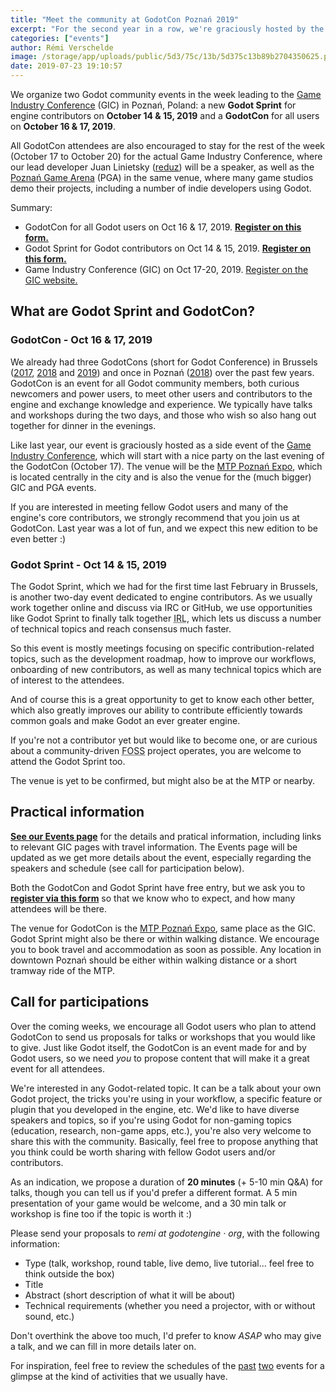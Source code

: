 ```yaml
---
title: "Meet the community at GodotCon Poznań 2019"
excerpt: "For the second year in a row, we're graciously hosted by the Game Industry Conference (GIC) organizers to have our own GodotCon in Poznań, Poland on 16 & 17 October 2019, the two days before GIC. And to complete the week, we will also have a Godot Sprint on 14 & 15 October 2019, for all Godot contributors to meet, work together and exchange on development topics."
categories: ["events"]
author: Rémi Verschelde
image: /storage/app/uploads/public/5d3/75c/13b/5d375c13b89b2704350625.png
date: 2019-07-23 19:10:57
---
```


We organize two Godot community events in the week leading to the [Game Industry Conference](https://gic.gd) (GIC) in Poznań, Poland: a new **Godot Sprint** for engine contributors on **October 14 & 15, 2019** and a **GodotCon** for all users on **October 16 & 17, 2019**.

All GodotCon attendees are also encouraged to stay for the rest of the week (October 17 to October 20) for the actual Game Industry Conference, where our lead developer Juan Linietsky ([reduz](https://github.com/reduz)) will be a speaker, as well as the [Poznań Game Arena](https://www.gamearena.pl/en/) (PGA) in the same venue, where many game studios demo their projects, including a number of indie developers using Godot.

Summary:

- GodotCon for all Godot users on Oct 16 & 17, 2019. [**Register on this form.**](https://framaforms.org/registration-for-godotcon-godot-sprint-poznan-2019-1563906147)
- Godot Sprint for Godot contributors on Oct 14 & 15, 2019. [**Register on this form.**](https://framaforms.org/registration-for-godotcon-godot-sprint-poznan-2019-1563906147)
- Game Industry Conference (GIC) on Oct 17-20, 2019. [Register on the GIC website.](https://gic.gd/)

## What are Godot Sprint and GodotCon?

### GodotCon - Oct 16 & 17, 2019

We already had three GodotCons (short for Godot Conference) in Brussels ([2017](/article/meet-us-fosdem-2017-and-godotcon), [2018](/article/get-ready-fosdem-and-godotcon-2018) and [2019](https://godotengine.org/article/meet-community-fosdem-and-godotcon-2019)) and once in Poznań ([2018](/article/meet-community-godotcon-poznan-2018)) over the past few years. GodotCon is an event for all Godot community members, both curious newcomers and power users, to meet other users and contributors to the engine and exchange knowledge and experience. We typically have talks and workshops during the two days, and those who wish so also hang out together for dinner in the evenings.

Like last year, our event is graciously hosted as a side event of the [Game Industry Conference](https://gic.gd), which will start with a nice party on the last evening of the GodotCon (October 17). The venue will be the [MTP Poznań Expo](https://www.mtp.pl/en), which is located centrally in the city and is also the venue for the (much bigger) GIC and PGA events.

If you are interested in meeting fellow Godot users and many of the engine's core contributors, we strongly recommend that you join us at GodotCon. Last year was a lot of fun, and we expect this new edition to be even better :)

### Godot Sprint - Oct 14 & 15, 2019

The Godot Sprint, which we had for the first time last February in Brussels, is another two-day event dedicated to engine contributors. As we usually work together online and discuss via IRC or GitHub, we use opportunities like Godot Sprint to finally talk together <abbr title="In Real Life">IRL</abbr>, which lets us discuss a number of technical topics and reach consensus much faster.

So this event is mostly meetings focusing on specific contribution-related topics, such as the development roadmap, how to improve our workflows, onboarding of new contributors, as well as many technical topics which are of interest to the attendees.

And of course this is a great opportunity to get to know each other better, which also greatly improves our ability to contribute efficiently towards common goals and make Godot an ever greater engine.

If you're not a contributor yet but would like to become one, or are curious about a community-driven <abbr title="Free and Open Source Software">FOSS</abbr> project operates, you are welcome to attend the Godot Sprint too.

The venue is yet to be confirmed, but might also be at the MTP or nearby.

## Practical information

[**See our Events page**](/events) for the details and pratical information, including links to relevant GIC pages with travel information. The Events page will be updated as we get more details about the event, especially regarding the speakers and schedule (see call for participation below).

Both the GodotCon and Godot Sprint have free entry, but we ask you to [**register via this form**](https://framaforms.org/registration-for-godotcon-godot-sprint-poznan-2019-1563906147) so that we know who to expect, and how many attendees will be there.

The venue for GodotCon is the [MTP Poznań Expo](https://www.mtp.pl/en), same place as the GIC. Godot Sprint might also be there or within walking distance. We encourage you to book travel and accommodation as soon as possible. Any location in downtown Poznań should be either within walking distance or a short tramway ride of the MTP.

## Call for participations

Over the coming weeks, we encourage all Godot users who plan to attend GodotCon to send us proposals for talks or workshops that you would like to give. Just like Godot itself, the GodotCon is an event made for and by Godot users, so we need *you* to propose content that will make it a great event for all attendees.

We're interested in any Godot-related topic. It can be a talk about your own Godot project, the tricks you're using in your workflow, a specific feature or plugin that you developed in the engine, etc. We'd like to have diverse speakers and topics, so if you're using Godot for non-gaming topics (education, research, non-game apps, etc.), you're also very welcome to share this with the community. Basically, feel free to propose anything that you think could be worth sharing with fellow Godot users and/or contributors.

As an indication, we propose a duration of **20 minutes** (+ 5-10 min Q&A) for talks, though you can tell us if you'd prefer a different format. A 5 min presentation of your game would be welcome, and a 30 min talk or workshop is fine too if the topic is worth it :)

Please send your proposals to *remi at godotengine · org*, with the following information:

- Type (talk, workshop, round table, live demo, live tutorial... feel free to think outside the box)
- Title
- Abstract (short description of what it will be about)
- Technical requirements (whether you need a projector, with or without sound, etc.)

Don't overthink the above too much, I'd prefer to know *ASAP* who may give a talk, and we can fill in more details later on.

For inspiration, feel free to review the schedules of the [past](/article/schedule-godotcon-2019-brussels) [two](/article/schedule-godotcon-2018-poznan) events for a glimpse at the kind of activities that we usually have.